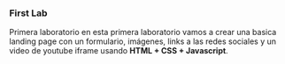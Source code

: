 ### First Lab

Primera laboratorio en esta primera laboratorio vamos a crear una basica landing page con un formulario, imágenes, links a las redes sociales y un video de youtube iframe usando __HTML + CSS + Javascript__. 